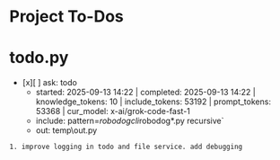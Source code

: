 # Project To-Dos


# todo.py
- [x][ ] ask: todo
  - started: 2025-09-13 14:22 | completed: 2025-09-13 14:22 | knowledge_tokens: 10 | include_tokens: 53192 | prompt_tokens: 53368 | cur_model: x-ai/grok-code-fast-1
  - include: pattern=*robodogcli*robodog*.py  recursive`
  - out:  temp\out.py
```knowledge
1. improve logging in todo and file service. add debugging
```

